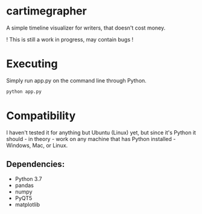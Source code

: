 # cartimegrapher
A simple timeline visualizer for writers, that doesn't cost money.

! This is still a work in progress, may contain bugs !

# Executing
Simply run app.py on the command line through Python.<br />

```bash
python app.py
```

# Compatibility
I haven't tested it for anything but Ubuntu (Linux) yet, but since it's Python it should - in theory - work on any machine that has Python installed - Windows, Mac, or Linux.

## Dependencies:
- Python 3.7
- pandas
- numpy
- PyQT5
- matplotlib
